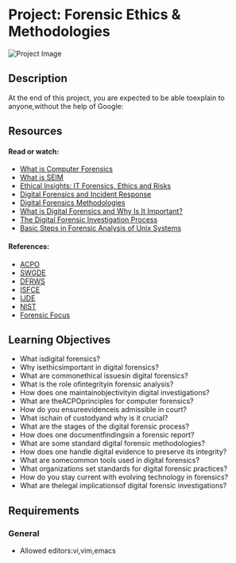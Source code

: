 # Project: Forensic Ethics & Methodologies

![Project Image](https://hbtn-gallery.s3.eu-central-1.amazonaws.com/EZZ3YG7W671XO3PX.png)

## Description



At the end of this project, you are expected to be able toexplain to anyone,without the help of Google:

## Resources

#### Read or watch:

* [What is Computer Forensics](/rltoken/VV_PIoLOyIavT-luvuxVZA)
* [What is SEIM](/rltoken/IlLzE9HL5NANIRY4QYru0A)
* [Ethical Insights: IT Forensics, Ethics and Risks](/rltoken/xkgMFhOYzv02Um9OrrgCrg)
* [Digital Forensics and Incident Response](/rltoken/No0QkMfysILjKItpIjfrKQ)
* [Digital Forensics Methodologies](/rltoken/LGJkeWkiyMivyxvazRiTAg)
* [What is Digital Forensics and Why Is It Important?](/rltoken/xNznhKOHdB6hCDw7No6rVQ)
* [The Digital Forensic Investigation Process](/rltoken/zqLVqjqqatR7n-UQoC1otw)
* [Basic Steps in Forensic Analysis of Unix Systems](/rltoken/E_HbkmDnpOJPwumDJ8DOIg)

#### References:

* [ACPO](/rltoken/PW_pR-M_n9G5ji0IPmBlAw)
* [SWGDE](/rltoken/TAYOXPzMeUQSj_DV1PBAjw)
* [DFRWS](/rltoken/ZvQlvDL4XFzTTwDr3mq5mw)
* [ISFCE](/rltoken/ONcHtHJ__gnSwX_rjaPtgw)
* [IJDE](/rltoken/J9S_gxIuoPmguqVkBhwbeg)
* [NIST](/rltoken/KDNI2uhuoVct8HlVpkuJzA)
* [Forensic Focus](/rltoken/T1c_Sb70AwwWEQY3S9NcVA)


## Learning Objectives

* What isdigital forensics?
* Why isethicsimportant in digital forensics?
* What are commonethical issuesin digital forensics?
* What is the role ofintegrityin forensic analysis?
* How does one maintainobjectivityin digital investigations?
* What are theACPOprinciples for computer forensics?
* How do you ensureevidenceis admissible in court?
* What ischain of custodyand why is it crucial?
* What are the stages of the digital forensic process?
* How does one documentfindingsin a forensic report?
* What are some standard digital forensic methodologies?
* How does one handle digital evidence to preserve its integrity?
* What are somecommon tools used in digital forensics?
* What organizations set standards for digital forensic practices?
* How do you stay current with evolving technology in forensics?
* What are thelegal implicationsof digital forensic investigations?


## Requirements

### General

* Allowed editors:vi,vim,emacs


